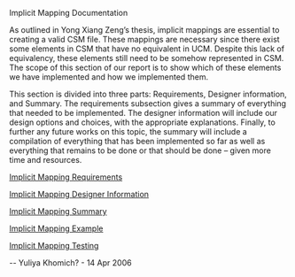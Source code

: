 Implicit Mapping Documentation

As outlined in Yong Xiang Zeng’s thesis, implicit mappings are essential to creating a valid CSM file. These mappings are necessary since there exist some elements in CSM that have no equivalent in UCM. Despite this lack of equivalency, these elements still need to be somehow represented in CSM. The scope of this section of our report is to show which of these elements we have implemented and how we implemented them.

This section is divided into three parts: Requirements, Designer information, and Summary. The requirements subsection gives a summary of everything that needed to be implemented. The designer information will include our design options and choices, with the appropriate explanations. Finally, to further any future works on this topic, the summary will include a compilation of everything that has been implemented so far as well as everything that remains to be done or that should be done – given more time and resources.

[Implicit Mapping Requirements](ImplicitMappingRequirements)

[Implicit Mapping Designer Information](ImplicitMappingDesignerInformation)

[Implicit Mapping Summary](ImplicitMappingSummary)

[Implicit Mapping Example](ImplicitMappingExample)

[Implicit Mapping Testing](ImplicitMappingTesting)

-- Yuliya Khomich? - 14 Apr 2006 